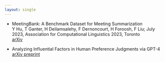 ```yaml
---
layout: single
---
```


- MeetingBank: A Benchmark Dataset for Meeting Summarization <br> Y Hu, T Ganter, H Deilamsalehy, F Dernoncourt, H Foroosh, F Liu; July 2023, Association for Computational Linguistics 2023, Toronto <br> [arXiv](https://arxiv.org/pdf/2305.17529.pdf)

- Analyzing Influential Factors in Human Preference Judgments via GPT-4 <br> [arXiv preprint](https://arxiv.org/pdf/2305.14702.pdf)